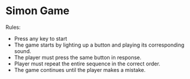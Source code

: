 # Simon Game
Rules:
- Press any key to start
- The game starts by lighting up a button and playing its corresponding sound.
- The player must press the same button in response.
- Player must repeat the entire sequence in the correct order.
- The game continues until the player makes a mistake.

